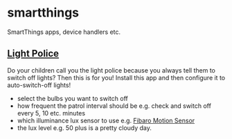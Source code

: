 # smartthings
SmartThings apps, device handlers etc.

## [Light Police](./tree/master/light-police.src)

Do your children call you the light police because you always tell them to switch off lights? Then this is for you! Install this app and then configure it to auto-switch-off lights!

* select the bulbs you want to switch off
* how frequent the patrol interval should be e.g. check and switch off every 5, 10 etc. minutes
* which illuminance lux sensor to use e.g. [Fibaro Motion Sensor](https://www.fibaro.com/en/products/motion-sensor/)  
* the lux level e.g. 50 plus is a pretty cloudy day.
